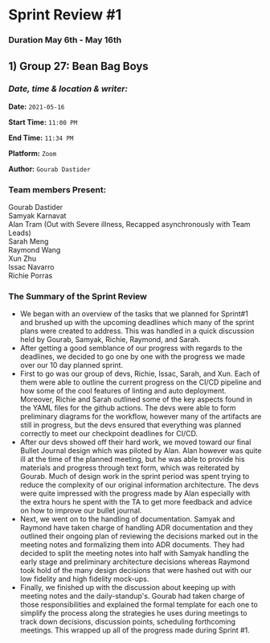 # Sprint Review #1
### Duration May 6th - May 16th
## 1) Group 27: Bean Bag Boys

### *Date, time & location & writer:*
**Date:** `2021-05-16`

**Start Time:** `11:00 PM`

**End Time:** `11:34 PM`

**Platform:** `Zoom`

**Author:** `Gourab Dastider`

### Team members Present:
Gourab Dastider  
Samyak Karnavat  
Alan Tram (Out with Severe illness, Recapped asynchronously with Team Leads)  
Sarah Meng  
Raymond Wang  
Xun Zhu  
Issac Navarro  
Richie Porras  

### The Summary of the Sprint Review
- We began with an overview of the tasks that we planned for Sprint#1 and brushed up with the upcoming deadlines which many of the sprint plans were created to address. This was handled in a quick discussion held by Gourab, Samyak, Richie, Raymond, and Sarah.
- After getting a good semblance of our progress with regards to the deadlines, we decided to go one by one with the progress we made over our 10 day planned sprint.
- First to go was our group of devs, Richie, Issac, Sarah, and Xun. Each of them were able to outline the current progress on the CI/CD pipeline and how some of the cool features of linting and auto deployment. Moreover, Richie and Sarah outlined some of the key aspects found in the YAML files for the github actions. The devs were able to form preliminary diagrams for the workflow, however many of the artifacts are still in progress, but the devs ensured that everything was planned correctly to meet our checkpoint deadlines for CI/CD.
- After our devs showed off their hard work, we moved toward our final Bullet Journal design which was piloted by Alan. Alan however was quite ill at the time of the planned meeting, but he was able to provide his materials and progress through text form, which was reiterated by Gourab. Much of design work in the sprint period was spent trying to reduce the complexity of our original information architecture. The devs were quite impressed with the progress made by Alan especially with the extra hours he spent with the TA to get more feedback and advice on how to improve our bullet journal.
- Next, we went on to the handling of documentation. Samyak and Raymond have taken charge of handling ADR documentation and they outlined their ongoing plan of reviewing the decisions marked out in the meeting notes and formalizing them into ADR documents. They had decided to split the meeting notes into half with Samyak handling the early stage and preliminary architecture decisions whereas Raymond took hold of the many design decisions that were hashed out with our low fidelity and high fidelity mock-ups.
- Finally, we finished up with the discussion about keeping up with meeting notes and the daily-standup's. Gourab had taken charge of those responsibilities and explained the formal template for each one to simplify the process along the strategies he uses during meetings to track down decisions, discussion points, scheduling forthcoming meetings. This wrapped up all of the progress made during Sprint #1.
